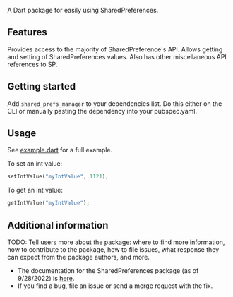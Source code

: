 A Dart package for easily using SharedPreferences. 
## Features

Provides access to the majority of SharedPreference's API. Allows getting and setting of SharedPreferences values. Also has other miscellaneous API references to SP.

## Getting started

Add `shared_prefs_manager` to your dependencies list. Do this either on the CLI or manually pasting the dependency into your pubspec.yaml.

## Usage

See [example.dart](example/example.dart) for a full example.

To set an int value:
```dart
setIntValue("myIntValue", 1121);
```

To get an int value:
```dart
getIntValue("myIntValue");
```

## Additional information

TODO: Tell users more about the package: where to find more information, how to
contribute to the package, how to file issues, what response they can expect
from the package authors, and more.

* The documentation for the SharedPreferences package (as of 9/28/2022) is [here](https://docs.flutter.dev/cookbook/persistence/key-value).
* If you find a bug, file an issue or send a merge request with the fix.
